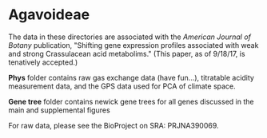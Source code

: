 # Agavoideae

The data in these directories are associated with the <i>American Journal of Botany</i> publication, "Shifting gene expression profiles associated with weak and strong Crassulacean acid metabolims." (This paper, as of 9/18/17, is tenatively accepted.)

<b>Phys</b> folder contains raw gas exchange data (have fun...), titratable acidity measurement data, and the GPS data used for PCA of climate space. 

<b>Gene tree</b> folder contains newick gene trees for all genes discussed in the main and supplemental figures

For raw data, please see the BioProject on SRA: PRJNA390069.
